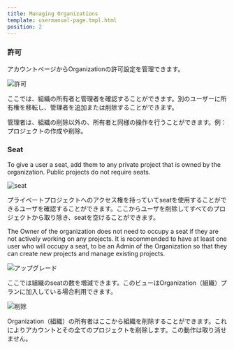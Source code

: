```yaml
---
title: Managing Organizations
template: usermanual-page.tmpl.html
position: 2
---
```


### 許可

アカウントページからOrganizationの許可設定を管理できます。

![許可][1]

ここでは、組織の所有者と管理者を確認することができます。別のユーザーに所有権を移転し、管理者を追加または削除することができます。

管理者は、組織の削除以外の、所有者と同様の操作を行うことができます。例：プロジェクトの作成や削除。

### Seat

To give a user a seat, add them to any private project that is owned by the organization. Public projects do not require seats.

![seat][2]

プライベートプロジェクトへのアクセス権を持っていてseatを使用することができるユーザを確認することができます。ここからユーザを削除してすべてのプロジェクトから取り除き、seatを空けることができます。

The Owner of the organization does not need to occupy a seat if they are not actively working on any projects. It is recommended to have at least one user who will occupy a seat, to be an Admin of the Organization so that they can create new projects and manage existing projects.

![アップグレード][3]

ここでは組織のseatの数を増減できます。このビューはOrganization（組織）プランに加入している場合利用できます。

![削除][4]

Organization（組織）の所有者はここから組織を削除することができます。これによりアカウントとその全てのプロジェクトを削除します。この動作は取り消せません。

[1]: /images/user-manual/organizations/permissions.png "許可"
[2]: /images/user-manual/organizations/seats.png "Seat"
[3]: /images/user-manual/organizations/upgrade.png "アップグレード"
[4]: /images/user-manual/organizations/delete.png "削除"

